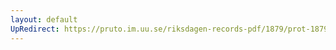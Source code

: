 ```yaml
---
layout: default
UpRedirect: https://pruto.im.uu.se/riksdagen-records-pdf/1879/prot-1879--ak--016/prot-1879--ak--016_017.pdf
---
```


